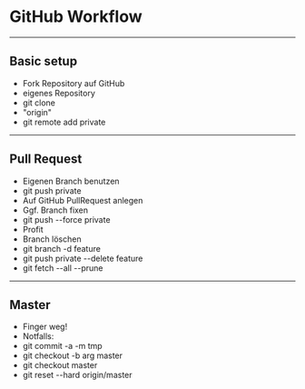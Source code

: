 # GitHub Workflow

---

## Basic setup

- Fork Repository auf GitHub
 - eigenes Repository
- git clone <upstream URL>
 - "origin"
- git remote add private <URL>

---

## Pull Request

- Eigenen Branch benutzen
- git push private
- Auf GitHub PullRequest anlegen
- Ggf. Branch fixen
- git push --force private
- Profit
- Branch löschen
 - git branch -d feature
 - git push private --delete feature
 - git fetch --all --prune

---

## Master

- Finger weg!
- Notfalls:
 - git commit -a -m tmp
 - git checkout -b arg master
 - git checkout master
 - git reset --hard origin/master
